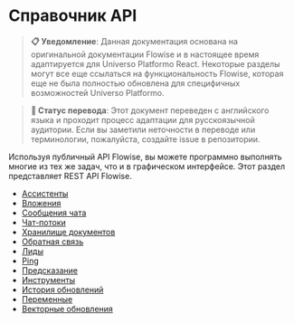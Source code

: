# Справочник API

> **📋 Уведомление**: Данная документация основана на оригинальной документации Flowise и в настоящее время адаптируется для Universo Platformo React. Некоторые разделы могут все еще ссылаться на функциональность Flowise, которая еще не была полностью обновлена для специфичных возможностей Universo Platformo.

> **🔄 Статус перевода**: Этот документ переведен с английского языка и проходит процесс адаптации для русскоязычной аудитории. Если вы заметили неточности в переводе или терминологии, пожалуйста, создайте issue в репозитории.

Используя публичный API Flowise, вы можете программно выполнять многие из тех же задач, что и в графическом интерфейсе. Этот раздел представляет REST API Flowise.

* [Ассистенты](assistants.md)
* [Вложения](attachments.md)
* [Сообщения чата](chat-message.md)
* [Чат-потоки](chatflows.md)
* [Хранилище документов](document-store.md)
* [Обратная связь](feedback.md)
* [Лиды](leads.md)
* [Ping](ping.md)
* [Предсказание](prediction.md)
* [Инструменты](tools.md)
* [История обновлений](upsert-history.md)
* [Переменные](variables.md)
* [Векторные обновления](vector-upsert.md)
